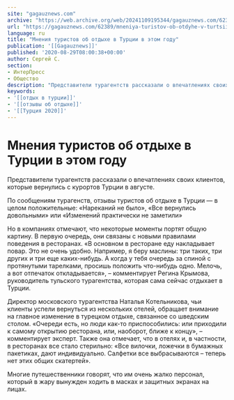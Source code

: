 ```yaml
---
site: "gagauznews.com"
archive: "https://web.archive.org/web/20241109195344/gagauznews.com/62389/mneniya-turistov-ob-otdyhe-v-turtsii-v-etom-godu.html"
url: "https://gagauznews.com/62389/mneniya-turistov-ob-otdyhe-v-turtsii-v-etom-godu.html"
language: ru
title: "Мнения туристов об отдыхе в Турции в этом году"
publication: '[[Gagauznews]]'
published: '2020-08-29T08:00:38+00:00'
author: Сергей С.
section:
- ИнтерПресс
- Общество
description: "Представители турагентств рассказали о впечатлениях своих клиентов, которые вернулись с курортов Турции в августе. По сообщениям турагенств, отзывы туристов об отдыхе в Турции — в целом положительные: «Нареканий не было», «Все вернулись довольными» или «Изменений практически не заметили» Но в компаниях отмечают, что некоторые моменты портят общую картину. В первую очередь, они связаны с новыми правилами поведения в ресторанах. «В основном в ресторане еду накладывает повар. Это не очень удобно. Например, я беру маслины: три таких, три других и три еще каких-нибудь. А когда у тебя очередь за спиной с протянутыми тарелками, просишь положить что-нибудь одно. Мелочь, а вот отпечаток […]"
keywords:
- '[[отдых в турции]]'
- '[[отзывы об отдыхе]]'
- '[[Турция 2020]]'
---
```


# Мнения туристов об отдыхе в Турции в этом году

Представители турагентств рассказали о впечатлениях своих клиентов, которые вернулись с курортов Турции в августе.

По сообщениям турагенств, отзывы туристов об отдыхе в Турции — в целом положительные: «Нареканий не было», «Все вернулись довольными» или «Изменений практически не заметили»

Но в компаниях отмечают, что некоторые моменты портят общую картину. В первую очередь, они связаны с новыми правилами поведения в ресторанах. «В основном в ресторане еду накладывает повар. Это не очень удобно. Например, я беру маслины: три таких, три других и три еще каких-нибудь. А когда у тебя очередь за спиной с протянутыми тарелками, просишь положить что-нибудь одно. Мелочь, а вот отпечаток откладывается», – комментирует Регина Крымова, руководитель тульского турагентства, которая сама сейчас отдыхает в Турции.

Директор московского турагентства Наталья Котельникова, чьи клиенты успели вернуться из нескольких отелей, обращает внимание на главное изменение в турецком отдыхе, связанное со шведским столом. «Очереди есть, но люди как-то приспособились: или приходили к самому открытию ресторана, или, наоборот, ближе к концу», – комментирует эксперт. Также она отмечает, что в отелях и, в частности, в ресторанах все стало стерильно: «Все вилочки, ложечки в бумажных пакетиках, дают индивидуально. Салфетки все выбрасываются – теперь нет этих общих скатертей».

Многие путешественники говорят, что им очень жалко персонал, который в жару вынужден ходить в масках и защитных экранах на лицах.